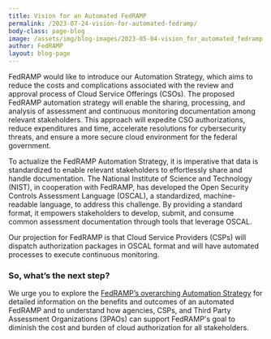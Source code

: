 ```yaml
---
title: Vision for an Automated FedRAMP
permalink: /2023-07-24-vision-for-automated-fedramp/
body-class: page-blog
image: /assets/img/blog-images/2023-05-04-vision_for_automated_fedramp.png
author: FedRAMP
layout: blog-page
---
```

FedRAMP would like to introduce our Automation Strategy, which aims to reduce the costs and complications associated with the review and approval process of Cloud Service Offerings (CSOs). The proposed FedRAMP automation strategy will enable the sharing, processing, and analysis of assessment and continuous monitoring documentation among relevant stakeholders. This approach will expedite CSO authorizations, reduce expenditures and time, accelerate resolutions for cybersecurity threats, and ensure a more secure cloud environment for the federal government. 

To actualize the FedRAMP Automation Strategy, it is imperative that data is standardized to enable relevant stakeholders to effortlessly share and handle documentation. The National Institute of Science and Technology (NIST), in cooperation with FedRAMP, has developed the Open Security Controls Assessment Language (OSCAL), a standardized, machine-readable language, to address this challenge. By providing a standard format, it empowers stakeholders to develop, submit, and consume common assessment documentation through tools that leverage OSCAL. 

Our projection for FedRAMP is that Cloud Service Providers (CSPs) will dispatch authorization packages in OSCAL format and will have automated processes to execute continuous monitoring.

<h3>So, what’s the next step?</h3>

We urge you to explore the <a href="https://demo.fedramp.gov/assets/resources/documents/FedRAMP_An_Automated_FedRAMP.pdf" target="_blank" rel="noopener noreferrer">FedRAMP’s overarching Automation Strategy</a> for detailed information on the benefits and outcomes of an automated FedRAMP and to understand how agencies, CSPs, and Third Party Assessment Organizations (3PAOs) can support FedRAMP's goal to diminish the cost and burden of cloud authorization for all stakeholders.  
